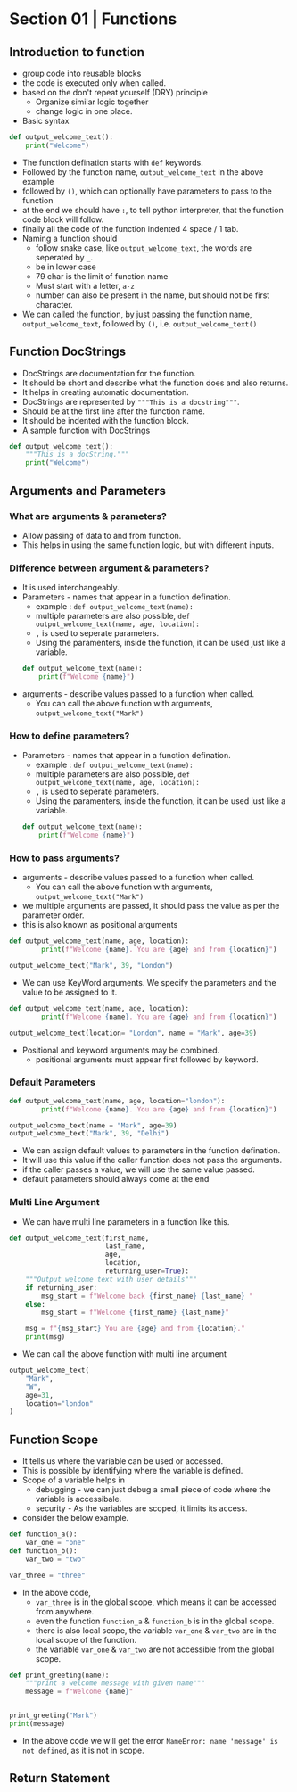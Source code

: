 # Section 01 | Functions #

## Introduction to function ##

* group code into reusable blocks
* the code is executed only when called.
* based on the don't repeat yourself (DRY) principle
    * Organize similar logic together
    * change logic in one place.
* Basic syntax

```python
def output_welcome_text():
    print("Welcome")
```
* The function defination starts with `def` keywords.
* Followed by the function name, `output_welcome_text` in the above example
* followed by `()`, which can optionally have parameters to pass to the function
* at the end we should have `:`,  to tell python interpreter, that the function code block will follow.
* finally all the code of the function indented 4 space / 1 tab.
* Naming a function should 
    * follow snake case, like `output_welcome_text`, the words are seperated by `_`.
    * be in lower case
    * 79 char is the limit of function name
    * Must start with a letter, `a-z`
    * number can also be present in the name, but should not be first character.
* We can called the function, by just passing the function name, `output_welcome_text`, followed by `()`, i.e. `output_welcome_text()`

## Function DocStrings ##

* DocStrings are documentation for the function.
* It should be short and describe what the function does and also returns.
* It helps in creating automatic documentation.
* DocStrings are represented by `"""This is a docstring"""`.
* Should be at the first line after the function name.
* It should be indented with the function block.
* A sample function with DocStrings

```python
def output_welcome_text():
    """This is a docString."""
    print("Welcome")
```

## Arguments and Parameters ##

### What are arguments & parameters? ###

* Allow passing of data to and from function.
* This helps in using the same function logic, but with different inputs.

### Difference between argument & parameters? ###

* It is used interchangeably.
* Parameters - names that appear in a function defination.
    * example : `def output_welcome_text(name):`
    * multiple parameters are also possible, `def output_welcome_text(name, age, location):`
    * `,` is used to seperate parameters.
    * Using the paramenters, inside the function, it can be used just like a variable.
    ```python
    def output_welcome_text(name):
        print(f"Welcome {name}")
    ```
* arguments - describe values passed to a function when called.
    * You can call the above function with arguments, `output_welcome_text("Mark")`

### How to define parameters? ###
* Parameters - names that appear in a function defination.
    * example : `def output_welcome_text(name):`
    * multiple parameters are also possible, `def output_welcome_text(name, age, location):`
    * `,` is used to seperate parameters.
    * Using the paramenters, inside the function, it can be used just like a variable.
    ```python
    def output_welcome_text(name):
        print(f"Welcome {name}")
    ```
### How to pass arguments? ###
* arguments - describe values passed to a function when called.
    * You can call the above function with arguments, `output_welcome_text("Mark")`
* we multiple arguments are passed, it should pass the value as per the parameter order.
* this is also known as positional arguments

```python
def output_welcome_text(name, age, location):
        print(f"Welcome {name}. You are {age} and from {location}")

output_welcome_text("Mark", 39, "London")
```

* We can use KeyWord arguments. We specify the parameters and the value to be assigned to it.

```python
def output_welcome_text(name, age, location):
        print(f"Welcome {name}. You are {age} and from {location}")

output_welcome_text(location= "London", name = "Mark", age=39)
```

* Positional and keyword arguments may be combined.
    * positional arguments must appear first followed by keyword.

### Default Parameters ###

```python
def output_welcome_text(name, age, location="london"):
        print(f"Welcome {name}. You are {age} and from {location}")

output_welcome_text(name = "Mark", age=39)
output_welcome_text("Mark", 39, "Delhi")
```

* We can assign default values to parameters in the function defination.
* It will use this value if the caller function does not pass the arguments.
* if the caller passes a value, we will use the same value passed.
* default parameters should always come at the end

### Multi Line Argument ###
* We can have multi line parameters in a function like this.
```python
def output_welcome_text(first_name, 
                        last_name, 
                        age, 
                        location, 
                        returning_user=True):
    """Output welcome text with user details"""
    if returning_user:
        msg_start = f"Welcome back {first_name} {last_name} "
    else:
        msg_start = f"Welcome {first_name} {last_name}"

    msg = f"{msg_start} You are {age} and from {location}."
    print(msg)
```

* We can call the above function with multi line argument
```python
output_welcome_text(
    "Mark", 
    "W", 
    age=31, 
    location="london"
)
```

## Function Scope ##

* It tells us where the variable can be used or accessed.
* This is possible by identifying where the variable is defined.
* Scope of a variable helps in 
    * debugging - we can just debug a small piece of code where the variable is accessibale.
    * security - As the variables are scoped, it limits its access.
* consider the below example.

```python
def function_a():
    var_one = "one"
def function_b():
    var_two = "two"

var_three = "three"
```

* In the above code,
    * `var_three` is in the global scope, which means it can be accessed from anywhere.
    * even the function `function_a` & `function_b` is in the global scope.
    * there is also local scope, the variable `var_one` & `var_two` are in the local scope of the function.
    * the variable `var_one` & `var_two` are not accessible from the global scope.

```python
def print_greeting(name):
    """print a welcome message with given name"""
    message = f"Welcome {name}"


print_greeting("Mark")
print(message)

```

* In the above code we will get the error `NameError: name 'message' is not defined`, as it is not in scope.

## Return Statement ##